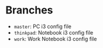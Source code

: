 # Branches
- ```master```: PC i3 config file
- ```thinkpad```: Notebook i3 config file
- ```work```: Work Notebook i3 config file
